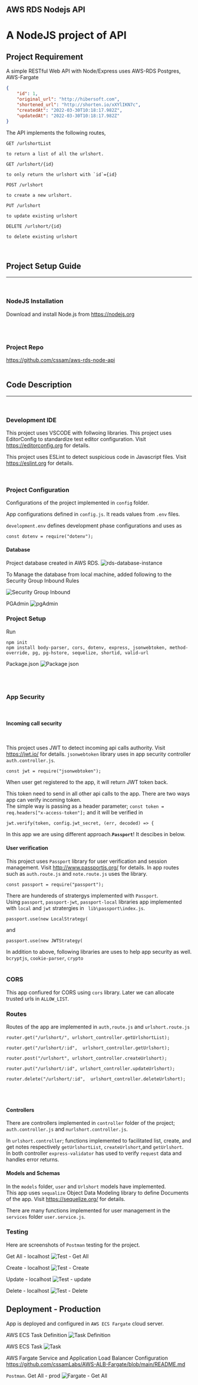 ## AWS RDS Nodejs API

# **A NodeJS project of API**

## **Project Requirement**

A simple RESTful Web API with Node/Express uses AWS-RDS Postgres, AWS-Fargate  

```json
{
    "id": 1,
    "original_url": "http://hibersoft.com",
    "shortened_url": "http://shorten.io/xXYlIKN7c",
    "createdAt": "2022-03-30T10:18:17.982Z",
    "updatedAt": "2022-03-30T10:18:17.982Z"
}
```

The API implements the following routes,

```text
GET /urlshortList

to return a list of all the urlshort.
```

```text
GET /urlshort/{id}

to only return the urlshort with `id`={id}
```

```text
POST /urlshort

to create a new urlshort.
```

```text
PUT /urlshort

to update existing urlshort
```


```
DELETE /urlshort/{id}

to delete existing urlshort
```


<br>

## **Project Setup Guide**

---

<br>

### **NodeJS Installation**

Download and install Node.js from https://nodejs.org

<br>
<br>

### **Project Repo**

 https://github.com/cssam/aws-rds-node-api  
<br>

## **Code Description**

---

<br>

### **Development IDE**

This project uses VSCODE with follwoing libraries.
This project uses EditorConfig to standardize test editor configuration. Visit https://editorconfig.org for details.

This project uses ESLint to detect suspicious code in Javascript files. Visit https://eslint.org for details.

<br>

### **Project Configuration**

Configurations of the project implemented in `config` folder.

App configurations defined in `config.js`. It reads values from `.env` files.

`development.env` defines development phase configurations and uses as

```
const dotenv = require("dotenv");
```


#### **Database**

Project database created in AWS RDS.
![rds-database-instance](https://user-images.githubusercontent.com/6191308/161145240-7a19fd98-2f5e-43f8-923f-b18f43608d8d.png)

To Manage the database from local machine, added following to the Security Group Inbound Rules

![Security Group Inbound](https://user-images.githubusercontent.com/6191308/161146161-97b031de-9ca7-4c1a-b186-601c55c75f7f.png)

PGAdmin
![pgAdmin](https://user-images.githubusercontent.com/6191308/161147653-4f1eecd1-0008-4f17-a302-8de364701503.png)


### **Project Setup**

Run

```
npm init
npm install body-parser, cors, dotenv, express, jsonwebtoken, method-override, pg, pg-hstore, sequelize, shortid, valid-url
```

Package.json
![Package json](https://user-images.githubusercontent.com/6191308/161906482-43b38068-afcf-45a3-8d7e-efa340262363.png)

<br>
<br>

### **App Security**

<br>

#### **Incoming call security**

<br>

This project uses JWT to detect incoming api calls authority. Visit https://jwt.io/ for details.
`jsonwebtoken` library uses in app security controller `auth.controller.js`.

```
const jwt = require("jsonwebtoken");
```

When user get registered to the app, it will return JWT token back.

This token need to send in all other api calls to the app. There are two ways app can verify incoming token.  
The simple way is passing as a header parameter; `const token = req.headers["x-access-token"];` and it will be verified in

```
jwt.verify(token, config.jwt_secret, (err, decoded) => {
```

In this app we are using different approach.**`Passport`**! It descibes in below.

#### **User verification**

This project uses `Passport` library for user verification and session management. Visit http://www.passportjs.org/ for details. In app routes such as `auth.route.js` and `note.route.js` uses the library.

```
const passport = require("passport");

```

There are hundereds of stratergys implemented with `Passport`.  
Using `passport`, `passport-jwt`, `passport-local` libraries app implemented with `local` and `jwt` stratergies in ` lib\passport\index.js`.

```
passport.use(new LocalStrategy(
```

and

```
passport.use(new JWTStrategy(
```

In addition to above, following libraries are uses to help app security as well.  
`bcryptjs`, `cookie-parser`, `crypto`  
<br>

### **CORS**

This app confiured for CORS using `cors` library.
Later we can allocate trusted urls in `ALLOW_LIST`.

### **Routes**

Routes of the app are implemented in `auth,route.js` and `urlshort.route.js`

<!--```
router.post("/register", auth_controller.register);

router.post("/login", auth_controller.login);
```

```
router.get("/urlshort/:userid", passport.authenticate("jwt", { session: false }), urlshort_controller.getUrlshortList);

router.get("/urlshort/:id", passport.authenticate("jwt", { session: false }), urlshort_controller.getUrlshort);

router.post("/urlshort", passport.authenticate("jwt", { session: false }), urlshort_controller.createUrlshort);

router.put("/urlshort/:id", urlshort_controller.updateUrlshort);

router.delete("/urlshort/:id",  urlshort_controller.deleteUrlshort);

```
-->
```
router.get("/urlshort/", urlshort_controller.getUrlshortList);

router.get("/urlshort/:id",  urlshort_controller.getUrlshort);

router.post("/urlshort", urlshort_controller.createUrlshort);

router.put("/urlshort/:id", urlshort_controller.updateUrlshort);

router.delete("/urlshort/:id",  urlshort_controller.deleteUrlshort);

```
<br>
<br>

#### **Controllers**

There are controllers implemented in `controller` folder of the project; `auth.controller.js` and `nurlshort.controller.js`.

<!--
In `auth.controller` many functions implemented related to app security and user session management. Such as `register`, `login`, `verifyToken`, `getToken`, `currentUser`, and `logout`.
-->

In `urlshort.controller`; functions implemented to facilitated list, create, and get notes respectively `getUrlshortList`, `createUrlshort`,and `getUrlshort`.  
In both controller `express-validator` has used to verify `request` data and handles error returns.

#### **Models and Schemas**

In the `models` folder, `user` and `Urlshort` models have implemented.  
This app uses `sequalize` Object Data Modeling library to define Documents of the app. Visit https://sequelize.org/ for details.

There are many functions implemented for user management in the `services` folder `user.service.js`.


### **Testing**

Here are screenshots of `Postman` testing for the project.
<!--
![user_register](https://user-images.githubusercontent.com/6191308/141512900-d3aba10c-1949-41f8-ab9a-135a7e6e51e4.png)

![user_login](https://user-images.githubusercontent.com/6191308/141512910-09bf6b36-6a04-49db-a956-709dd2e0f11c.png)
-->
Get All - localhost
![Test - Get All](https://user-images.githubusercontent.com/6191308/161903909-46738be4-f5d3-401b-abf1-3d2ec48679d1.png)

Create - localhost
![Test - Create](https://user-images.githubusercontent.com/6191308/161903985-cf4b50b0-a746-4a68-a6d8-1a5d07986fdf.png)

Update - localhost
![Test - update](https://user-images.githubusercontent.com/6191308/161903146-66f1ca75-9d1f-4d3f-a437-7bb9faefc9fb.png)

Delete - localhost
![Test - Delete](https://user-images.githubusercontent.com/6191308/161903232-bcafc306-0549-4ffd-b539-61d2cbcf9e7c.png)


## **Deployment - Production**
App is deployed and configured in `AWS ECS Fargate` cloud server. 

AWS ECS Task Definition
![Task Definition](https://user-images.githubusercontent.com/6191308/161904673-d57092ff-2a3d-4b29-a5ea-704b87310eb1.png)

AWS ECS Task
![Task](https://user-images.githubusercontent.com/6191308/161904775-c8dc94f0-4be2-465c-9bb7-4bcdcfa00d17.png)

AWS Fargate Service and Application Load Balancer Configuration
https://github.com/cssamLabs/AWS-ALB-Fargate/blob/main/README.md 



`Postman`.
Get All - prod
![Fargate - Get All](https://user-images.githubusercontent.com/6191308/161905930-1b1fe40d-d3ef-4930-b191-7259400995bb.png)




